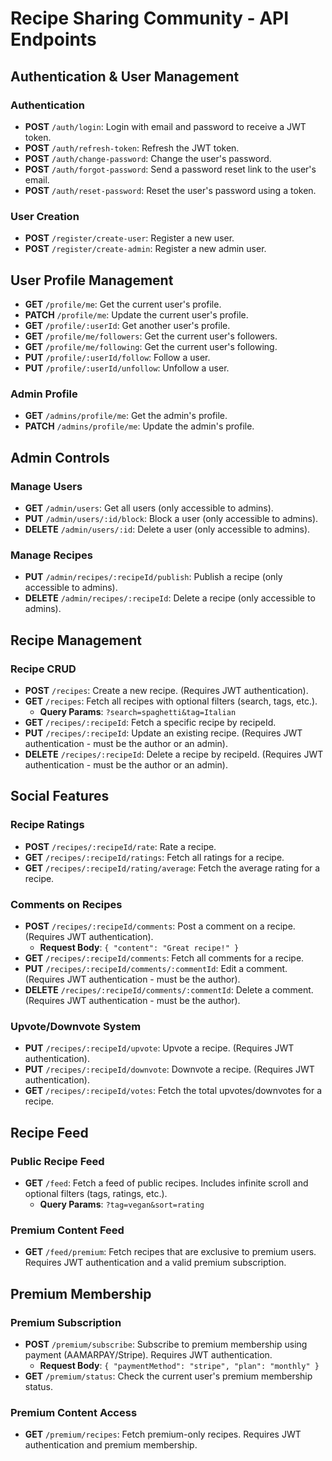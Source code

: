 

# Recipe Sharing Community - API Endpoints

## Authentication & User Management

### **Authentication**
- **POST** `/auth/login`: Login with email and password to receive a JWT token.
- **POST** `/auth/refresh-token`: Refresh the JWT token.
- **POST** `/auth/change-password`: Change the user's password.
- **POST** `/auth/forgot-password`: Send a password reset link to the user's email.
- **POST** `/auth/reset-password`: Reset the user's password using a token.

### **User Creation**
- **POST** `/register/create-user`: Register a new user.
- **POST** `/register/create-admin`: Register a new admin user.

## User Profile Management
- **GET** `/profile/me`: Get the current user's profile.
- **PATCH** `/profile/me`: Update the current user's profile.
- **GET** `/profile/:userId`: Get another user's profile.
- **GET** `/profile/me/followers`: Get the current user's followers.
- **GET** `/profile/me/following`: Get the current user's following.
- **PUT** `/profile/:userId/follow`: Follow a user.
- **PUT** `/profile/:userId/unfollow`: Unfollow a user.

### **Admin Profile**
- **GET** `/admins/profile/me`: Get the admin's profile.
- **PATCH** `/admins/profile/me`: Update the admin's profile.

## Admin Controls

### **Manage Users**
- **GET** `/admin/users`: Get all users (only accessible to admins).
- **PUT** `/admin/users/:id/block`: Block a user (only accessible to admins).
- **DELETE** `/admin/users/:id`: Delete a user (only accessible to admins).

### **Manage Recipes**
- **PUT** `/admin/recipes/:recipeId/publish`: Publish a recipe (only accessible to admins).
- **DELETE** `/admin/recipes/:recipeId`: Delete a recipe (only accessible to admins).

## Recipe Management

### **Recipe CRUD**
- **POST** `/recipes`: Create a new recipe. (Requires JWT authentication).
- **GET** `/recipes`: Fetch all recipes with optional filters (search, tags, etc.).
  - **Query Params**: `?search=spaghetti&tag=Italian`
- **GET** `/recipes/:recipeId`: Fetch a specific recipe by recipeId.
- **PUT** `/recipes/:recipeId`: Update an existing recipe. (Requires JWT authentication - must be the author or an admin).
- **DELETE** `/recipes/:recipeId`: Delete a recipe by recipeId. (Requires JWT authentication - must be the author or an admin).


## Social Features

### **Recipe Ratings**
- **POST** `/recipes/:recipeId/rate`: Rate a recipe.
- **GET** `/recipes/:recipeId/ratings`: Fetch all ratings for a recipe.
- **GET** `/recipes/:recipeId/rating/average`: Fetch the average rating for a recipe.

### **Comments on Recipes**
- **POST** `/recipes/:recipeId/comments`: Post a comment on a recipe. (Requires JWT authentication).
  - **Request Body**: `{ "content": "Great recipe!" }`
- **GET** `/recipes/:recipeId/comments`: Fetch all comments for a recipe.
- **PUT** `/recipes/:recipeId/comments/:commentId`: Edit a comment. (Requires JWT authentication - must be the author).
- **DELETE** `/recipes/:recipeId/comments/:commentId`: Delete a comment. (Requires JWT authentication - must be the author).

### **Upvote/Downvote System**
- **PUT** `/recipes/:recipeId/upvote`: Upvote a recipe. (Requires JWT authentication).
- **PUT** `/recipes/:recipeId/downvote`: Downvote a recipe. (Requires JWT authentication).
- **GET** `/recipes/:recipeId/votes`: Fetch the total upvotes/downvotes for a recipe.

## Recipe Feed

### **Public Recipe Feed**
- **GET** `/feed`: Fetch a feed of public recipes. Includes infinite scroll and optional filters (tags, ratings, etc.).
  - **Query Params**: `?tag=vegan&sort=rating`

### **Premium Content Feed**
- **GET** `/feed/premium`: Fetch recipes that are exclusive to premium users. Requires JWT authentication and a valid premium subscription.

## Premium Membership

### **Premium Subscription**
- **POST** `/premium/subscribe`: Subscribe to premium membership using payment (AAMARPAY/Stripe). Requires JWT authentication.
  - **Request Body**: `{ "paymentMethod": "stripe", "plan": "monthly" }`
- **GET** `/premium/status`: Check the current user's premium membership status.

### **Premium Content Access**
- **GET** `/premium/recipes`: Fetch premium-only recipes. Requires JWT authentication and premium membership.

